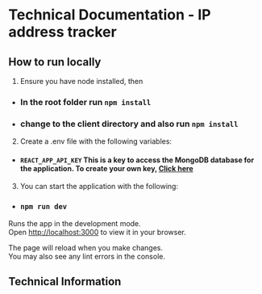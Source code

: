 # Technical Documentation - IP address tracker



## How to run locally

1) Ensure you have node installed, then


-   ### In the root folder run `npm install`
-   ### change to the client directory and also run `npm install`


2) Create a .env file with the following variables:

-   #### `REACT_APP_API_KEY` This is a key to access the MongoDB database for the application. To create your own key, [Click here](https://geo.ipify.org/signup)



3) You can start the application with the following:

-   ### `npm run dev`

Runs the app in the development mode.\
Open [http://localhost:3000](http://localhost:3000) to view it in your browser.

The page will reload when you make changes.\
You may also see any lint errors in the console.



## Technical Information

